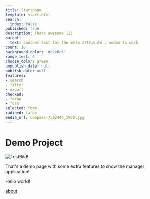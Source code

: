 ```yaml
---
title: Startpage
template: start.html
search:
  index: false
published: true
description: Thats awesome 123
parent:
  text: another text for the meta attribute , seems to work
count: 16
background_color: '#c2e0c6'
range_test: 0
choose_color: green
unpublish_date: null
publish_date: null
features:
- search
- filter
- export
checked:
- farbe
- form
selected: form
radioed: farbe
media_url: compass-7592444_1920.jpg
---
```


# Demo Project

![TestBild!](/media/images/test.jpg?format=small)

That's a demo page with some extra features to show the manager application!

Hello world!


[about](/about)
